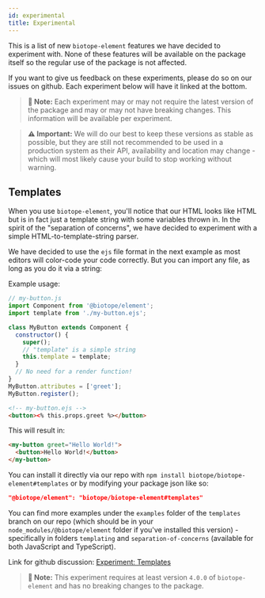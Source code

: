 ```yaml
---
id: experimental
title: Experimental
---
```


This is a list of new `biotope-element` features we have decided to experiment with. None of these
features will be available on the package itself so the regular use of the package is not affected.

If you want to give us feedback on these experiments, please do so on our issues on github. Each
experiment below will have it linked at the bottom.

> __📝 Note:__ Each experiment may or may not require the latest version of the package and may or
may not have breaking changes. This information will be available per experiment.

> __⚠️ Important:__ We will do our best to keep these versions as stable as possible, but they are
still not recommended to be used in a production system as their API, availability and location may
change - which will most likely cause your build to stop working without warning.

## Templates
When you use `biotope-element`, you'll notice that our HTML looks like HTML but is in fact just a
template string with some variables thrown in. In the spirit of the "separation of concerns", we
have decided to experiment with a simple HTML-to-template-string parser.

We have decided to use the `ejs` file format in the next example as most editors will color-code
your code correctly. But you can import any file, as long as you do it via a string:

Example usage:
```javascript
// my-button.js
import Component from '@biotope/element';
import template from './my-button.ejs';

class MyButton extends Component {
  constructor() {
    super();
    // "template" is a simple string
    this.template = template;
  }
  // No need for a render function!
}
MyButton.attributes = ['greet'];
MyButton.register();
```
```html
<!-- my-button.ejs -->
<button><% this.props.greet %></button>
```

This will result in:

```html
<my-button greet="Hello World!">
  <button>Hello World!</button>
</my-button>
```

You can install it directly via our repo with `npm install biotope/biotope-element#templates` or by
modifying your package json like so:
```json
"@biotope/element": "biotope/biotope-element#templates"
```

You can find more examples under the `examples` folder of the `templates` branch on our repo (which
should be in your `node_modules/@biotope/element` folder if you've installed this version) -
specifically in folders `templating` and `separation-of-concerns` (available for both JavaScript and
TypeScript).

Link for github discussion: [Experiment: Templates](https://github.com/biotope/biotope-element/issues/232)

> __📝 Note:__ This experiment requires at least version `4.0.0` of `biotope-element` and has no
breaking changes to the package.
